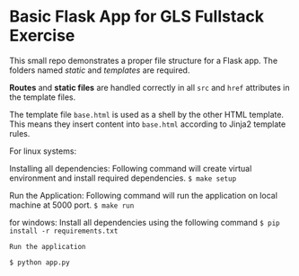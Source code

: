 # Basic Flask App for GLS Fullstack Exercise

This small repo demonstrates a proper file structure for a Flask app. The folders named *static* and *templates* are required.

**Routes** and **static files** are handled correctly in all `src` and `href` attributes in the template files.

The template file `base.html` is used as a shell by the other HTML template. This means they insert content into `base.html` according to Jinja2 template rules.

For linux systems:

Installing all dependencies:
    Following command will create virtual environment and install required dependencies.
`$ make setup`

Run the Application:
    Following command will run the application on local machine at 5000 port.
`$ make run`

for windows:
   Install all dependencies using the following command
`$ pip install -r requirements.txt`

    Run the application
`$ python app.py`